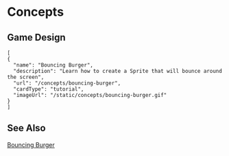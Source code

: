 # Concepts

## Game Design

```codecard
[
{
  "name": "Bouncing Burger",
  "description": "Learn how to create a Sprite that will bounce around the screen",
  "url": "/concepts/bouncing-burger",
  "cardType": "tutorial",
  "imageUrl": "/static/concepts/bouncing-burger.gif"
}
]
```

## See Also

[Bouncing Burger](/concepts/bouncing-burger)
